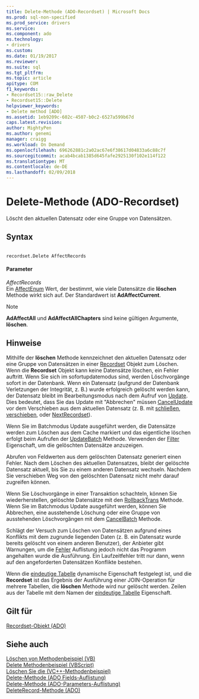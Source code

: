 ```yaml
---
title: Delete-Methode (ADO-Recordset) | Microsoft Docs
ms.prod: sql-non-specified
ms.prod_service: drivers
ms.service: 
ms.component: ado
ms.technology:
- drivers
ms.custom: 
ms.date: 01/19/2017
ms.reviewer: 
ms.suite: sql
ms.tgt_pltfrm: 
ms.topic: article
apitype: COM
f1_keywords:
- Recordset15::raw_Delete
- Recordset15::Delete
helpviewer_keywords:
- Delete method [ADO]
ms.assetid: 1eb9209c-602c-4507-b0c2-6527a599b67d
caps.latest.revision: 
author: MightyPen
ms.author: genemi
manager: craigg
ms.workload: On Demand
ms.openlocfilehash: 696262881c2a02ac67e6f38617d04833a6c88c7f
ms.sourcegitcommit: acab4bcab1385d645fafe2925130f102e114f122
ms.translationtype: MT
ms.contentlocale: de-DE
ms.lasthandoff: 02/09/2018
---
```

# <a name="delete-method-ado-recordset"></a>Delete-Methode (ADO-Recordset)
Löscht den aktuellen Datensatz oder eine Gruppe von Datensätzen.  
  
## <a name="syntax"></a>Syntax  
  
```  
  
recordset.Delete AffectRecords  
```  
  
#### <a name="parameters"></a>Parameter  
 *AffectRecords*  
 Ein [AffectEnum](../../../ado/reference/ado-api/affectenum.md) Wert, der bestimmt, wie viele Datensätze die **löschen** Methode wirkt sich auf. Der Standardwert ist **AdAffectCurrent**.  
  
> [!NOTE]
>  **AdAffectAll** und **AdAffectAllChapters** sind keine gültigen Argumente, **löschen**.  
  
## <a name="remarks"></a>Hinweise  
 Mithilfe der **löschen** Methode kennzeichnet den aktuellen Datensatz oder eine Gruppe von Datensätzen in einer [Recordset](../../../ado/reference/ado-api/recordset-object-ado.md) Objekt zum Löschen. Wenn die **Recordset** Objekt kann keine Datensätze löschen, ein Fehler auftritt. Wenn Sie sich im sofortupdatemodus sind, werden Löschvorgänge sofort in der Datenbank. Wenn ein Datensatz (aufgrund der Datenbank Verletzungen der Integrität, z. B.) wurde erfolgreich gelöscht werden kann, der Datensatz bleibt im Bearbeitungsmodus nach dem Aufruf von [Update](../../../ado/reference/ado-api/update-method.md). Dies bedeutet, dass Sie das Update mit "Abbrechen" müssen [CancelUpdate](../../../ado/reference/ado-api/cancelupdate-method-ado.md) vor dem Verschieben aus dem aktuellen Datensatz (z. B. mit [schließen](../../../ado/reference/ado-api/close-method-ado.md), [verschieben](../../../ado/reference/ado-api/move-method-ado.md), oder [ NextRecordset](../../../ado/reference/ado-api/nextrecordset-method-ado.md)).  
  
 Wenn Sie im Batchmodus Update ausgeführt werden, die Datensätze werden zum Löschen aus dem Cache markiert und das eigentliche löschen erfolgt beim Aufrufen der [UpdateBatch](../../../ado/reference/ado-api/updatebatch-method.md) Methode. Verwenden der [Filter](../../../ado/reference/ado-api/filter-property.md) Eigenschaft, um die gelöschten Datensätze anzuzeigen.  
  
 Abrufen von Feldwerten aus dem gelöschten Datensatz generiert einen Fehler. Nach dem Löschen des aktuellen Datensatzes, bleibt der gelöschte Datensatz aktuell, bis Sie zu einem anderen Datensatz wechseln. Nachdem Sie verschieben Weg von den gelöschten Datensatz nicht mehr darauf zugreifen können.  
  
 Wenn Sie Löschvorgänge in einer Transaktion schachteln, können Sie wiederherstellen, gelöschte Datensätze mit den [RollbackTrans](../../../ado/reference/ado-api/begintrans-committrans-and-rollbacktrans-methods-ado.md) Methode. Wenn Sie im Batchmodus Update ausgeführt werden, können Sie Abbrechen, eine ausstehende Löschung oder eine Gruppe von ausstehenden Löschvorgängen mit dem [CancelBatch](../../../ado/reference/ado-api/cancelbatch-method-ado.md) Methode.  
  
 Schlägt der Versuch zum Löschen von Datensätzen aufgrund eines Konflikts mit dem zugrunde liegenden Daten (z. B. ein Datensatz wurde bereits gelöscht von einem anderen Benutzer), der Anbieter gibt Warnungen, um die [Fehler](../../../ado/reference/ado-api/errors-collection-ado.md) Auflistung jedoch nicht das Programm angehalten wurde die Ausführung. Ein Laufzeitfehler tritt nur dann, wenn auf den angeforderten Datensätzen Konflikte bestehen.  
  
 Wenn die [eindeutige Tabelle](../../../ado/reference/ado-api/unique-table-unique-schema-unique-catalog-properties-dynamic-ado.md) dynamische Eigenschaft festgelegt ist, und die **Recordset** ist das Ergebnis der Ausführung einer JOIN-Operation für mehrere Tabellen, die **löschen** Methode wird nur gelöscht werden. Zeilen aus der Tabelle mit dem Namen der [eindeutige Tabelle](../../../ado/reference/ado-api/unique-table-unique-schema-unique-catalog-properties-dynamic-ado.md) Eigenschaft.  
  
## <a name="applies-to"></a>Gilt für  
 [Recordset-Objekt (ADO)](../../../ado/reference/ado-api/recordset-object-ado.md)  
  
## <a name="see-also"></a>Siehe auch  
 [Löschen von Methodenbeispiel (VB)](../../../ado/reference/ado-api/delete-method-example-vb.md)   
 [Delete Methodenbeispiel (VBScript)](../../../ado/reference/ado-api/delete-method-example-vbscript.md)   
 [Löschen Sie die (VC++-Methodenbeispiel)](../../../ado/reference/ado-api/delete-method-example-vc.md)   
 [Delete-Methode (ADO Fields-Auflistung)](../../../ado/reference/ado-api/delete-method-ado-fields-collection.md)   
 [Delete-Methode (ADO-Parameters-Auflistung)](../../../ado/reference/ado-api/delete-method-ado-parameters-collection.md)   
 [DeleteRecord-Methode (ADO)](../../../ado/reference/ado-api/deleterecord-method-ado.md)
